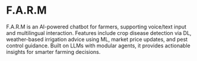 # F.A.R.M
F.A.R.M is an AI-powered chatbot for farmers, supporting voice/text input and multilingual interaction. Features include crop disease detection via DL, weather-based irrigation advice using ML, market price updates, and pest control guidance. Built on LLMs with modular agents, it provides actionable insights for smarter farming decisions.
